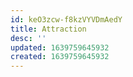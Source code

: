 ```yaml
---
id: keO3zcw-f8kzVYVDmAedY
title: Attraction
desc: ''
updated: 1639759645932
created: 1639759645932
---
```


